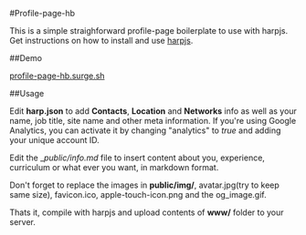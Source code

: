 #Profile-page-hb

This is a simple straighforward profile-page boilerplate to use with harpjs. Get instructions on how to install and use [harpjs](http://harpjs.com).

##Demo 

[profile-page-hb.surge.sh](http://profile-page-hb.surge.sh)

##Usage

Edit __harp.json__ to add __Contacts__, __Location__ and __Networks__ info as well as your name, job title, site name and other meta information. If you're using Google Analytics, you can activate it by changing "analytics" to *true* and adding your unique account ID.

Edit the __public/_info.md__ file to insert content about you, experience, curriculum or what ever you want, in markdown format.

Don't forget to replace the images in __public/img/__, avatar.jpg(try to keep same size), favicon.ico, apple-touch-icon.png and the og_image.gif.

Thats it, compile with harpjs and upload contents of __www/__ folder to your server.